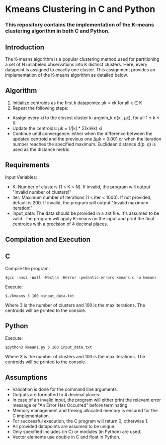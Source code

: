 # Kmeans Clustering in C and Python
### This repository contains the implementation of the K-means clustering algorithm in both C and Python.

## Introduction
The K-means algorithm is a popular clustering method used for partitioning a set of N unlabeled observations into K distinct clusters. Here, every datapoint is assigned to exactly one cluster. This assignment provides an implementation of the K-means algorithm as detailed below.

## Algorithm
1. Initialize centroids as the first k datapoints: µk = xk for all k ∈ K
2. Repeat the following steps:
- Assign every xi to the closest cluster k: argmin_k d(xi, µk), for all 1 ≤ k ≤ K
- Update the centroids: µk = 1/|k| * Σ(xi∈k) xi
- Continue until convergence: either when the difference between the updated centroid and the previous one ∆µk < 0.001 or when the iteration number reaches the specified maximum.
Euclidean distance d(p, q) is used as the distance metric.

## Requirements
Input Variables:

- K: Number of clusters (1 < K < N). If invalid, the program will output "Invalid number of clusters!"
- iter: Maximum number of iterations (1 < iter < 1000). If not provided, default is 200. If invalid, the program will output "Invalid maximum iteration!"
- input_data: The data should be provided in a .txt file. It's assumed to be valid.
The program will apply K-means on the input and print the final centroids with a precision of 4 decimal places.

## Compilation and Execution
## C
Compile the program:
```
$gcc -ansi -Wall -Wextra -Werror -pedantic-errors kmeans.c -o kmeans
```
Execute:
```
$./kmeans 3 100 <input_data.txt
```
Where 3 is the number of clusters and 100 is the max iterations. The centroids will be printed to the console.

## Python
Execute:
```
$python3 kmeans.py 3 100 input_data.txt
```
Where 3 is the number of clusters and 100 is the max iterations. The centroids will be printed to the console.

## Assumptions
- Validation is done for the command line arguments.
- Outputs are formatted to 4 decimal places.
- In case of an invalid input, the program will either print the relevant error message or "An Error Has Occurred" before terminating.
- Memory management and freeing allocated memory is ensured for the C implementation.
- For successful execution, the C program will return 0, otherwise 1.
- All provided datapoints are assumed to be unique.
- Only specified includes (in C) or modules (in Python) are used.
- Vector elements use double in C and float in Python.
